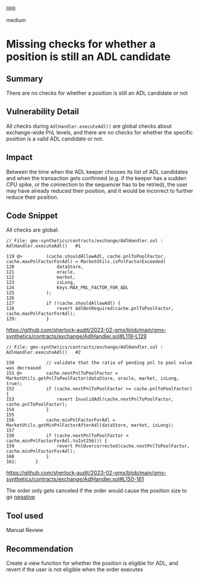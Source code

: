 IllIllI

medium

# Missing checks for whether a position is still an ADL candidate

## Summary

There are no checks for whether a position is still an ADL candidate or not


## Vulnerability Detail

All checks during `AdlHandler.executeAdl()` are global checks about exchange-wide PnL levels, and there are no checks for whether the specific position is a valid ADL candidate or not.

## Impact

Between the time when the ADL keeper chooses its list of ADL candidates and when the transaction gets confirmed (e.g. if the keeper has a sudden CPU spike, or the connection to the sequencer has to be retried), the user may have already reduced their position, and it would be incorrect to further reduce their position.


## Code Snippet

All checks are global:
```solidity
// File: gmx-synthetics/contracts/exchange/AdlHandler.sol : AdlHandler.executeAdl()   #1

119 @>         (cache.shouldAllowAdl, cache.pnlToPoolFactor, cache.maxPnlFactorForAdl) = MarketUtils.isPnlFactorExceeded(
120                dataStore,
121                oracle,
122                market,
123                isLong,
124                Keys.MAX_PNL_FACTOR_FOR_ADL
125            );
126    
127            if (!cache.shouldAllowAdl) {
128                revert AdlNotRequired(cache.pnlToPoolFactor, cache.maxPnlFactorForAdl);
129:           }
```
https://github.com/sherlock-audit/2023-02-gmx/blob/main/gmx-synthetics/contracts/exchange/AdlHandler.sol#L119-L129

```solidity
// File: gmx-synthetics/contracts/exchange/AdlHandler.sol : AdlHandler.executeAdl()   #2

150            // validate that the ratio of pending pnl to pool value was decreased
151 @>         cache.nextPnlToPoolFactor = MarketUtils.getPnlToPoolFactor(dataStore, oracle, market, isLong, true);
152            if (cache.nextPnlToPoolFactor >= cache.pnlToPoolFactor) {
153                revert InvalidAdl(cache.nextPnlToPoolFactor, cache.pnlToPoolFactor);
154            }
155    
156            cache.minPnlFactorForAdl = MarketUtils.getMinPnlFactorAfterAdl(dataStore, market, isLong);
157    
158            if (cache.nextPnlToPoolFactor < cache.minPnlFactorForAdl.toInt256()) {
159                revert PnlOvercorrected(cache.nextPnlToPoolFactor, cache.minPnlFactorForAdl);
160            }
161:       }
```
https://github.com/sherlock-audit/2023-02-gmx/blob/main/gmx-synthetics/contracts/exchange/AdlHandler.sol#L150-161

The order only gets canceled if the order would cause the position size to go [negative](https://github.com/sherlock-audit/2023-02-gmx/blob/main/gmx-synthetics/contracts/adl/AdlUtils.sol#L129-L131)


## Tool used

Manual Review


## Recommendation

Create a view function for whether the position is eligible for ADL, and revert if the user is not eligible when the order executes

